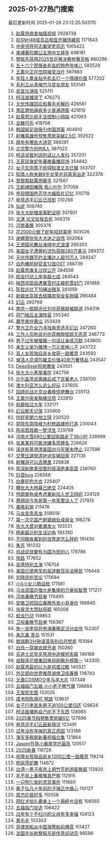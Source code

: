 ## 2025-01-27热门搜索 
最后更新时间 2025-01-26 23:12:25.503115 
1. [赵露思病发抽搐视频](https://s.weibo.com/weibo?q=%23%E8%B5%B5%E9%9C%B2%E6%80%9D%E7%97%85%E5%8F%91%E6%8A%BD%E6%90%90%E8%A7%86%E9%A2%91%23&t=31&band_rank=1&Refer=top) 2928738
1. [前SNH48成员吕相宜开赌场被抓](https://s.weibo.com/weibo?q=%23%E5%89%8DSNH48%E6%88%90%E5%91%98%E5%90%95%E7%9B%B8%E5%AE%9C%E5%BC%80%E8%B5%8C%E5%9C%BA%E8%A2%AB%E6%8A%93%23&t=31&band_rank=1&Refer=top) 1171643
1. [中央领导同志看望老同志](https://s.weibo.com/weibo?q=%23%E4%B8%AD%E5%A4%AE%E9%A2%86%E5%AF%BC%E5%90%8C%E5%BF%97%E7%9C%8B%E6%9C%9B%E8%80%81%E5%90%8C%E5%BF%97%23&t=31&band_rank=1&Refer=top) 1065422
1. [柬埔寨珍娜公主用中文拜年](https://s.weibo.com/weibo?q=%23%E6%9F%AC%E5%9F%94%E5%AF%A8%E7%8F%8D%E5%A8%9C%E5%85%AC%E4%B8%BB%E7%94%A8%E4%B8%AD%E6%96%87%E6%8B%9C%E5%B9%B4%23&t=31&band_rank=2&Refer=top) 698181
1. [樊振东获得2025世乒赛决赛参赛资格](https://s.weibo.com/weibo?q=%23%E6%A8%8A%E6%8C%AF%E4%B8%9C%E8%8E%B7%E5%BE%972025%E4%B8%96%E4%B9%92%E8%B5%9B%E5%86%B3%E8%B5%9B%E5%8F%82%E8%B5%9B%E8%B5%84%E6%A0%BC%23&t=31&band_rank=2&Refer=top) 660296
1. [五十六个民族各有各的特色年味儿](https://s.weibo.com/weibo?q=%23%E4%BA%94%E5%8D%81%E5%85%AD%E4%B8%AA%E6%B0%91%E6%97%8F%E5%90%84%E6%9C%89%E5%90%84%E7%9A%84%E7%89%B9%E8%89%B2%E5%B9%B4%E5%91%B3%E5%84%BF%23&t=31&band_rank=3&Refer=top) 592529
1. [王嘉尔正在住院接受治疗](https://s.weibo.com/weibo?q=%23%E7%8E%8B%E5%98%89%E5%B0%94%E6%AD%A3%E5%9C%A8%E4%BD%8F%E9%99%A2%E6%8E%A5%E5%8F%97%E6%B2%BB%E7%96%97%23&t=31&band_rank=4&Refer=top) 587883
1. [年轻人黄金贴手机主打一个情绪价值](https://s.weibo.com/weibo?q=%23%E5%B9%B4%E8%BD%BB%E4%BA%BA%E9%BB%84%E9%87%91%E8%B4%B4%E6%89%8B%E6%9C%BA%E4%B8%BB%E6%89%93%E4%B8%80%E4%B8%AA%E6%83%85%E7%BB%AA%E4%BB%B7%E5%80%BC%23&t=31&band_rank=5&Refer=top) 577202
1. [毛利兰从青梅竹马变女朋友](https://s.weibo.com/weibo?q=%E6%AF%9B%E5%88%A9%E5%85%B0%E4%BB%8E%E9%9D%92%E6%A2%85%E7%AB%B9%E9%A9%AC%E5%8F%98%E5%A5%B3%E6%9C%8B%E5%8F%8B&t=31&band_rank=6&Refer=top) 553141
1. [吴宣仪演技](https://s.weibo.com/weibo?q=%23%E5%90%B4%E5%AE%A3%E4%BB%AA%E6%BC%94%E6%8A%80%23&t=31&band_rank=7&Refer=top) 525111
1. [柯洁直播哭了](https://s.weibo.com/weibo?q=%23%E6%9F%AF%E6%B4%81%E7%9B%B4%E6%92%AD%E5%93%AD%E4%BA%86%23&t=31&band_rank=8&Refer=top) 476273
1. [无忧传媒回应和黄毛毛解约](https://s.weibo.com/weibo?q=%23%E6%97%A0%E5%BF%A7%E4%BC%A0%E5%AA%92%E5%9B%9E%E5%BA%94%E5%92%8C%E9%BB%84%E6%AF%9B%E6%AF%9B%E8%A7%A3%E7%BA%A6%23&t=31&band_rank=9&Refer=top) 426561
1. [景区商拍逼疯多少普通游客](https://s.weibo.com/weibo?q=%23%E6%99%AF%E5%8C%BA%E5%95%86%E6%8B%8D%E9%80%BC%E7%96%AF%E5%A4%9A%E5%B0%91%E6%99%AE%E9%80%9A%E6%B8%B8%E5%AE%A2%23&t=31&band_rank=10&Refer=top) 421610
1. [赵露思比耶无法控制小拇指](https://s.weibo.com/weibo?q=%23%E8%B5%B5%E9%9C%B2%E6%80%9D%E6%AF%94%E8%80%B6%E6%97%A0%E6%B3%95%E6%8E%A7%E5%88%B6%E5%B0%8F%E6%8B%87%E6%8C%87%23&t=31&band_rank=11&Refer=top) 421063
1. [全糖可乐](https://s.weibo.com/weibo?q=%23%E5%85%A8%E7%B3%96%E5%8F%AF%E4%B9%90%23&t=31&band_rank=26&Refer=top) 419706
1. [韩国铆足劲吸引中国游客](https://s.weibo.com/weibo?q=%23%E9%9F%A9%E5%9B%BD%E9%93%86%E8%B6%B3%E5%8A%B2%E5%90%B8%E5%BC%95%E4%B8%AD%E5%9B%BD%E6%B8%B8%E5%AE%A2%23&t=31&band_rank=13&Refer=top) 404910
1. [射雕英雄传预售票房突破2.5亿](https://s.weibo.com/weibo?q=%23%E5%B0%84%E9%9B%95%E8%8B%B1%E9%9B%84%E4%BC%A0%E9%A2%84%E5%94%AE%E7%A5%A8%E6%88%BF%E7%AA%81%E7%A0%B42.5%E4%BA%BF%23&t=31&band_rank=35&Refer=top) 392522
1. [拜年有哪些大讲究](https://s.weibo.com/weibo?q=%23%E6%8B%9C%E5%B9%B4%E6%9C%89%E5%93%AA%E4%BA%9B%E5%A4%A7%E8%AE%B2%E7%A9%B6%23&t=31&band_rank=3&Refer=top) 389281
1. [北京警方刑拘8人](https://s.weibo.com/weibo?q=%23%E5%8C%97%E4%BA%AC%E8%AD%A6%E6%96%B9%E5%88%91%E6%8B%988%E4%BA%BA%23&t=31&band_rank=4&Refer=top) 387022
1. [柯洁说裁判说的话让人发抖](https://s.weibo.com/weibo?q=%23%E6%9F%AF%E6%B4%81%E8%AF%B4%E8%A3%81%E5%88%A4%E8%AF%B4%E7%9A%84%E8%AF%9D%E8%AE%A9%E4%BA%BA%E5%8F%91%E6%8A%96%23&t=31&band_rank=15&Refer=top) 357201
1. [王菲现身蛇年春晚备播现场](https://s.weibo.com/weibo?q=%23%E7%8E%8B%E8%8F%B2%E7%8E%B0%E8%BA%AB%E8%9B%87%E5%B9%B4%E6%98%A5%E6%99%9A%E5%A4%87%E6%92%AD%E7%8E%B0%E5%9C%BA%23&t=31&band_rank=16&Refer=top) 354842
1. [女子生完孩子却得知准丈夫已婚](https://s.weibo.com/weibo?q=%23%E5%A5%B3%E5%AD%90%E7%94%9F%E5%AE%8C%E5%AD%A9%E5%AD%90%E5%8D%B4%E5%BE%97%E7%9F%A5%E5%87%86%E4%B8%88%E5%A4%AB%E5%B7%B2%E5%A9%9A%23&t=31&band_rank=2&Refer=top) 353707
1. [知情人称失联8岁女童并非离家出走](https://s.weibo.com/weibo?q=%23%E7%9F%A5%E6%83%85%E4%BA%BA%E7%A7%B0%E5%A4%B1%E8%81%948%E5%B2%81%E5%A5%B3%E7%AB%A5%E5%B9%B6%E9%9D%9E%E7%A6%BB%E5%AE%B6%E5%87%BA%E8%B5%B0%23&t=31&band_rank=5&Refer=top) 322378
1. [曾黎帮赵露思暖手](https://s.weibo.com/weibo?q=%23%E6%9B%BE%E9%BB%8E%E5%B8%AE%E8%B5%B5%E9%9C%B2%E6%80%9D%E6%9A%96%E6%89%8B%23&t=31&band_rank=6&Refer=top) 321567
1. [王鹤棣田曦薇 我心尔尔](https://s.weibo.com/weibo?q=%E7%8E%8B%E9%B9%A4%E6%A3%A3%E7%94%B0%E6%9B%A6%E8%96%87%20%E6%88%91%E5%BF%83%E5%B0%94%E5%B0%94&t=31&band_rank=7&Refer=top) 317058
1. [李现晒国色芳华大婚胶片记忆](https://s.weibo.com/weibo?q=%23%E6%9D%8E%E7%8E%B0%E6%99%92%E5%9B%BD%E8%89%B2%E8%8A%B3%E5%8D%8E%E5%A4%A7%E5%A9%9A%E8%83%B6%E7%89%87%E8%AE%B0%E5%BF%86%23&t=31&band_rank=8&Refer=top) 310719
1. [电竞选手幻云已找到](https://s.weibo.com/weibo?q=%23%E7%94%B5%E7%AB%9E%E9%80%89%E6%89%8B%E5%B9%BB%E4%BA%91%E5%B7%B2%E6%89%BE%E5%88%B0%23&t=31&band_rank=9&Refer=top) 310266
1. [仙逆](https://s.weibo.com/weibo?q=%E4%BB%99%E9%80%86&t=31&band_rank=10&Refer=top) 308740
1. [张大大助理发离职证明](https://s.weibo.com/weibo?q=%23%E5%BC%A0%E5%A4%A7%E5%A4%A7%E5%8A%A9%E7%90%86%E5%8F%91%E7%A6%BB%E8%81%8C%E8%AF%81%E6%98%8E%23&t=31&band_rank=11&Refer=top) 307901
1. [文淇 论文给我去死](https://s.weibo.com/weibo?q=%E6%96%87%E6%B7%87%20%E8%AE%BA%E6%96%87%E7%BB%99%E6%88%91%E5%8E%BB%E6%AD%BB&t=31&band_rank=11&Refer=top) 306319
1. [河南春晚](https://s.weibo.com/weibo?q=%E6%B2%B3%E5%8D%97%E6%98%A5%E6%99%9A&t=31&band_rank=14&Refer=top) 305376
1. [花2000元做了蛇年招财美甲](https://s.weibo.com/weibo?q=%E8%8A%B12000%E5%85%83%E5%81%9A%E4%BA%86%E8%9B%87%E5%B9%B4%E6%8B%9B%E8%B4%A2%E7%BE%8E%E7%94%B2&t=31&band_rank=15&Refer=top) 303026
1. [谢娜曾批张大大迷之自信](https://s.weibo.com/weibo?q=%23%E8%B0%A2%E5%A8%9C%E6%9B%BE%E6%89%B9%E5%BC%A0%E5%A4%A7%E5%A4%A7%E8%BF%B7%E4%B9%8B%E8%87%AA%E4%BF%A1%23&t=31&band_rank=16&Refer=top) 302064
1. [王源国风舞台演绎中式浪漫](https://s.weibo.com/weibo?q=%23%E7%8E%8B%E6%BA%90%E5%9B%BD%E9%A3%8E%E8%88%9E%E5%8F%B0%E6%BC%94%E7%BB%8E%E4%B8%AD%E5%BC%8F%E6%B5%AA%E6%BC%AB%23&t=31&band_rank=17&Refer=top) 295303
1. [美国女子遭酱料烫伤获赔280万美元](https://s.weibo.com/weibo?q=%23%E7%BE%8E%E5%9B%BD%E5%A5%B3%E5%AD%90%E9%81%AD%E9%85%B1%E6%96%99%E7%83%AB%E4%BC%A4%E8%8E%B7%E8%B5%94280%E4%B8%87%E7%BE%8E%E5%85%83%23&t=31&band_rank=18&Refer=top) 289372
1. [无忧传媒签约主播达人超10万人](https://s.weibo.com/weibo?q=%23%E6%97%A0%E5%BF%A7%E4%BC%A0%E5%AA%92%E7%AD%BE%E7%BA%A6%E4%B8%BB%E6%92%AD%E8%BE%BE%E4%BA%BA%E8%B6%8510%E4%B8%87%E4%BA%BA%23&t=31&band_rank=4&Refer=top) 289247
1. [白色橄榄树官宣12首OST](https://s.weibo.com/weibo?q=%E7%99%BD%E8%89%B2%E6%A9%84%E6%A6%84%E6%A0%91%E5%AE%98%E5%AE%A312%E9%A6%96OST&t=31&band_rank=19&Refer=top) 288739
1. [赵露思康复过程公开](https://s.weibo.com/weibo?q=%23%E8%B5%B5%E9%9C%B2%E6%80%9D%E5%BA%B7%E5%A4%8D%E8%BF%87%E7%A8%8B%E5%85%AC%E5%BC%80%23&t=31&band_rank=5&Refer=top) 284556
1. [蛟龙行动上座率超七成](https://s.weibo.com/weibo?q=%23%E8%9B%9F%E9%BE%99%E8%A1%8C%E5%8A%A8%E4%B8%8A%E5%BA%A7%E7%8E%87%E8%B6%85%E4%B8%83%E6%88%90%23&t=31&band_rank=20&Refer=top) 284543
1. [陕西蓝田县遭暴雪村庄被积雪封门](https://s.weibo.com/weibo?q=%23%E9%99%95%E8%A5%BF%E8%93%9D%E7%94%B0%E5%8E%BF%E9%81%AD%E6%9A%B4%E9%9B%AA%E6%9D%91%E5%BA%84%E8%A2%AB%E7%A7%AF%E9%9B%AA%E5%B0%81%E9%97%A8%23&t=31&band_rank=21&Refer=top) 281988
1. [陈哲远拦下10辆出租车](https://s.weibo.com/weibo?q=%23%E9%99%88%E5%93%B2%E8%BF%9C%E6%8B%A6%E4%B8%8B10%E8%BE%86%E5%87%BA%E7%A7%9F%E8%BD%A6%23&t=31&band_rank=22&Refer=top) 281059
1. [新娘坐高铁去结婚收获全车祝福](https://s.weibo.com/weibo?q=%23%E6%96%B0%E5%A8%98%E5%9D%90%E9%AB%98%E9%93%81%E5%8E%BB%E7%BB%93%E5%A9%9A%E6%94%B6%E8%8E%B7%E5%85%A8%E8%BD%A6%E7%A5%9D%E7%A6%8F%23&t=31&band_rank=18&Refer=top) 266484
1. [幻云](https://s.weibo.com/weibo?q=%E5%B9%BB%E4%BA%91&t=31&band_rank=6&Refer=top) 260769
1. [南京一柜姐评论刘亦菲微胖被辞退](https://s.weibo.com/weibo?q=%23%E5%8D%97%E4%BA%AC%E4%B8%80%E6%9F%9C%E5%A7%90%E8%AF%84%E8%AE%BA%E5%88%98%E4%BA%A6%E8%8F%B2%E5%BE%AE%E8%83%96%E8%A2%AB%E8%BE%9E%E9%80%80%23&t=31&band_rank=7&Refer=top) 259319
1. [将门独后主演阵容](https://s.weibo.com/weibo?q=%23%E5%B0%86%E9%97%A8%E7%8B%AC%E5%90%8E%E4%B8%BB%E6%BC%94%E9%98%B5%E5%AE%B9%23&t=31&band_rank=8&Refer=top) 255340
1. [魔芋爽拌黄瓜](https://s.weibo.com/weibo?q=%E9%AD%94%E8%8A%8B%E7%88%BD%E6%8B%8C%E9%BB%84%E7%93%9C&t=31&band_rank=19&Refer=top) 253429
1. [警方正在全力寻找电竞选手幻云](https://s.weibo.com/weibo?q=%23%E8%AD%A6%E6%96%B9%E6%AD%A3%E5%9C%A8%E5%85%A8%E5%8A%9B%E5%AF%BB%E6%89%BE%E7%94%B5%E7%AB%9E%E9%80%89%E6%89%8B%E5%B9%BB%E4%BA%91%23&t=31&band_rank=9&Refer=top) 247260
1. [工作人员称说刘亦菲微胖柜姐无恶意](https://s.weibo.com/weibo?q=%23%E5%B7%A5%E4%BD%9C%E4%BA%BA%E5%91%98%E7%A7%B0%E8%AF%B4%E5%88%98%E4%BA%A6%E8%8F%B2%E5%BE%AE%E8%83%96%E6%9F%9C%E5%A7%90%E6%97%A0%E6%81%B6%E6%84%8F%23&t=31&band_rank=13&Refer=top) 246773
1. [男子过年被催婚一句话让亲戚沉默](https://s.weibo.com/weibo?q=%23%E7%94%B7%E5%AD%90%E8%BF%87%E5%B9%B4%E8%A2%AB%E5%82%AC%E5%A9%9A%E4%B8%80%E5%8F%A5%E8%AF%9D%E8%AE%A9%E4%BA%B2%E6%88%9A%E6%B2%89%E9%BB%98%23&t=31&band_rank=10&Refer=top) 243800
1. [亲生父亲为赌博一万元卖掉儿子](https://s.weibo.com/weibo?q=%23%E4%BA%B2%E7%94%9F%E7%88%B6%E4%BA%B2%E4%B8%BA%E8%B5%8C%E5%8D%9A%E4%B8%80%E4%B8%87%E5%85%83%E5%8D%96%E6%8E%89%E5%84%BF%E5%AD%90%23&t=31&band_rank=12&Refer=top) 243722
1. [盲人女孩独自返乡收获一路暖意](https://s.weibo.com/weibo?q=%23%E7%9B%B2%E4%BA%BA%E5%A5%B3%E5%AD%A9%E7%8B%AC%E8%87%AA%E8%BF%94%E4%B9%A1%E6%94%B6%E8%8E%B7%E4%B8%80%E8%B7%AF%E6%9A%96%E6%84%8F%23&t=31&band_rank=14&Refer=top) 243592
1. [保洁人员调包雇主价值40余万奢侈品](https://s.weibo.com/weibo?q=%23%E4%BF%9D%E6%B4%81%E4%BA%BA%E5%91%98%E8%B0%83%E5%8C%85%E9%9B%87%E4%B8%BB%E4%BB%B7%E5%80%BC40%E4%BD%99%E4%B8%87%E5%A5%A2%E4%BE%88%E5%93%81%23&t=31&band_rank=15&Refer=top) 243547
1. [DeepSeek彻底爆发](https://s.weibo.com/weibo?q=%23DeepSeek%E5%BD%BB%E5%BA%95%E7%88%86%E5%8F%91%23&t=31&band_rank=16&Refer=top) 243501
1. [张大大小黑屋事件](https://s.weibo.com/weibo?q=%E5%BC%A0%E5%A4%A7%E5%A4%A7%E5%B0%8F%E9%BB%91%E5%B1%8B%E4%BA%8B%E4%BB%B6&t=31&band_rank=17&Refer=top) 242756
1. [比尔盖茨说离婚后成了空巢老人](https://s.weibo.com/weibo?q=%23%E6%AF%94%E5%B0%94%E7%9B%96%E8%8C%A8%E8%AF%B4%E7%A6%BB%E5%A9%9A%E5%90%8E%E6%88%90%E4%BA%86%E7%A9%BA%E5%B7%A2%E8%80%81%E4%BA%BA%23&t=31&band_rank=18&Refer=top) 238700
1. [澳大利亚怎么这么好玩](https://s.weibo.com/weibo?q=%23%E6%BE%B3%E5%A4%A7%E5%88%A9%E4%BA%9A%E6%80%8E%E4%B9%88%E8%BF%99%E4%B9%88%E5%A5%BD%E7%8E%A9%23&t=31&band_rank=19&Refer=top) 237605
1. [回顾肖战北京台春晚惊艳舞台](https://s.weibo.com/weibo?q=%23%E5%9B%9E%E9%A1%BE%E8%82%96%E6%88%98%E5%8C%97%E4%BA%AC%E5%8F%B0%E6%98%A5%E6%99%9A%E6%83%8A%E8%89%B3%E8%88%9E%E5%8F%B0%23&t=31&band_rank=20&Refer=top) 235113
1. [王嘉尔突发胸痛住院](https://s.weibo.com/weibo?q=%23%E7%8E%8B%E5%98%89%E5%B0%94%E7%AA%81%E5%8F%91%E8%83%B8%E7%97%9B%E4%BD%8F%E9%99%A2%23&t=31&band_rank=21&Refer=top) 232810
1. [和鹿晗过大年](https://s.weibo.com/weibo?q=%23%E5%92%8C%E9%B9%BF%E6%99%97%E8%BF%87%E5%A4%A7%E5%B9%B4%23&t=31&band_rank=20&Refer=top) 232171
1. [幻云聊天记录](https://s.weibo.com/weibo?q=%E5%B9%BB%E4%BA%91%E8%81%8A%E5%A4%A9%E8%AE%B0%E5%BD%95&t=31&band_rank=25&Refer=top) 230900
1. [你好星期六拍立得](https://s.weibo.com/weibo?q=%E4%BD%A0%E5%A5%BD%E6%98%9F%E6%9C%9F%E5%85%AD%E6%8B%8D%E7%AB%8B%E5%BE%97&t=31&band_rank=26&Refer=top) 230520
1. [郭晓东郭晓峰为村修路建桥打井](https://s.weibo.com/weibo?q=%23%E9%83%AD%E6%99%93%E4%B8%9C%E9%83%AD%E6%99%93%E5%B3%B0%E4%B8%BA%E6%9D%91%E4%BF%AE%E8%B7%AF%E5%BB%BA%E6%A1%A5%E6%89%93%E4%BA%95%23&t=31&band_rank=22&Refer=top) 230043
1. [陈丽君戏歌一梦浮生](https://s.weibo.com/weibo?q=%23%E9%99%88%E4%B8%BD%E5%90%9B%E6%88%8F%E6%AD%8C%E4%B8%80%E6%A2%A6%E6%B5%AE%E7%94%9F%23&t=31&band_rank=27&Refer=top) 229799
1. [河南大雪680公里回家路走了38小时](https://s.weibo.com/weibo?q=%23%E6%B2%B3%E5%8D%97%E5%A4%A7%E9%9B%AA680%E5%85%AC%E9%87%8C%E5%9B%9E%E5%AE%B6%E8%B7%AF%E8%B5%B0%E4%BA%8638%E5%B0%8F%E6%97%B6%23&t=31&band_rank=29&Refer=top) 228999
1. [张某某将可能涉嫌多项罪名](https://s.weibo.com/weibo?q=%23%E5%BC%A0%E6%9F%90%E6%9F%90%E5%B0%86%E5%8F%AF%E8%83%BD%E6%B6%89%E5%AB%8C%E5%A4%9A%E9%A1%B9%E7%BD%AA%E5%90%8D%23&t=31&band_rank=21&Refer=top) 228626
1. [泽连斯基澄清美国对乌军援未停止](https://s.weibo.com/weibo?q=%E6%B3%BD%E8%BF%9E%E6%96%AF%E5%9F%BA%E6%BE%84%E6%B8%85%E7%BE%8E%E5%9B%BD%E5%AF%B9%E4%B9%8C%E5%86%9B%E6%8F%B4%E6%9C%AA%E5%81%9C%E6%AD%A2&t=31&band_rank=30&Refer=top) 227596
1. [交警压速带道护送车辆回家](https://s.weibo.com/weibo?q=%23%E4%BA%A4%E8%AD%A6%E5%8E%8B%E9%80%9F%E5%B8%A6%E9%81%93%E6%8A%A4%E9%80%81%E8%BD%A6%E8%BE%86%E5%9B%9E%E5%AE%B6%23&t=31&band_rank=23&Refer=top) 227135
1. [射雕游可以去哪里](https://s.weibo.com/weibo?q=%23%E5%B0%84%E9%9B%95%E6%B8%B8%E5%8F%AF%E4%BB%A5%E5%8E%BB%E5%93%AA%E9%87%8C%23&t=31&band_rank=31&Refer=top) 226838
1. [周深新歌麦田里的摇滚绝美高音](https://s.weibo.com/weibo?q=%23%E5%91%A8%E6%B7%B1%E6%96%B0%E6%AD%8C%E9%BA%A6%E7%94%B0%E9%87%8C%E7%9A%84%E6%91%87%E6%BB%9A%E7%BB%9D%E7%BE%8E%E9%AB%98%E9%9F%B3%23&t=31&band_rank=32&Refer=top) 226760
1. [抖音bug](https://s.weibo.com/weibo?q=%E6%8A%96%E9%9F%B3bug&t=31&band_rank=33&Refer=top) 226568
1. [白鹿驼色大衣](https://s.weibo.com/weibo?q=%23%E7%99%BD%E9%B9%BF%E9%A9%BC%E8%89%B2%E5%A4%A7%E8%A1%A3%23&t=31&band_rank=34&Refer=top) 225407
1. [曝张大大杨幂已绝交](https://s.weibo.com/weibo?q=%23%E6%9B%9D%E5%BC%A0%E5%A4%A7%E5%A4%A7%E6%9D%A8%E5%B9%82%E5%B7%B2%E7%BB%9D%E4%BA%A4%23&t=31&band_rank=24&Refer=top) 224405
1. [特朗普称或考虑重新加入世卫组织](https://s.weibo.com/weibo?q=%23%E7%89%B9%E6%9C%97%E6%99%AE%E7%A7%B0%E6%88%96%E8%80%83%E8%99%91%E9%87%8D%E6%96%B0%E5%8A%A0%E5%85%A5%E4%B8%96%E5%8D%AB%E7%BB%84%E7%BB%87%23&t=31&band_rank=25&Refer=top) 224129
1. [费翔说今年是第一年家里没人了](https://s.weibo.com/weibo?q=%23%E8%B4%B9%E7%BF%94%E8%AF%B4%E4%BB%8A%E5%B9%B4%E6%98%AF%E7%AC%AC%E4%B8%80%E5%B9%B4%E5%AE%B6%E9%87%8C%E6%B2%A1%E4%BA%BA%E4%BA%86%23&t=31&band_rank=23&Refer=top) 217813
1. [春晚彩排](https://s.weibo.com/weibo?q=%E6%98%A5%E6%99%9A%E5%BD%A9%E6%8E%92&t=31&band_rank=36&Refer=top) 211476
1. [马龙变乖乖龙](https://s.weibo.com/weibo?q=%E9%A9%AC%E9%BE%99%E5%8F%98%E4%B9%96%E4%B9%96%E9%BE%99&t=31&band_rank=25&Refer=top) 208519
1. [第一次见国产剧婆媳处成母女](https://s.weibo.com/weibo?q=%E7%AC%AC%E4%B8%80%E6%AC%A1%E8%A7%81%E5%9B%BD%E4%BA%A7%E5%89%A7%E5%A9%86%E5%AA%B3%E5%A4%84%E6%88%90%E6%AF%8D%E5%A5%B3&t=31&band_rank=27&Refer=top) 196278
1. [张大大曾对姜潮发火](https://s.weibo.com/weibo?q=%23%E5%BC%A0%E5%A4%A7%E5%A4%A7%E6%9B%BE%E5%AF%B9%E5%A7%9C%E6%BD%AE%E5%8F%91%E7%81%AB%23&t=31&band_rank=27&Refer=top) 193531
1. [杨紫最近的生活边角](https://s.weibo.com/weibo?q=%23%E6%9D%A8%E7%B4%AB%E6%9C%80%E8%BF%91%E7%9A%84%E7%94%9F%E6%B4%BB%E8%BE%B9%E8%A7%92%23&t=31&band_rank=28&Refer=top) 193350
1. [不同眼疾看到的世界是怎么样的](https://s.weibo.com/weibo?q=%E4%B8%8D%E5%90%8C%E7%9C%BC%E7%96%BE%E7%9C%8B%E5%88%B0%E7%9A%84%E4%B8%96%E7%95%8C%E6%98%AF%E6%80%8E%E4%B9%88%E6%A0%B7%E7%9A%84&t=31&band_rank=37&Refer=top) 191430
1. [朱苏](https://s.weibo.com/weibo?q=%E6%9C%B1%E8%8B%8F&t=31&band_rank=28&Refer=top) 181332
1. [肖战说侠要有为国为民的心](https://s.weibo.com/weibo?q=%23%E8%82%96%E6%88%98%E8%AF%B4%E4%BE%A0%E8%A6%81%E6%9C%89%E4%B8%BA%E5%9B%BD%E4%B8%BA%E6%B0%91%E7%9A%84%E5%BF%83%23&t=31&band_rank=38&Refer=top) 178786
1. [狭路](https://s.weibo.com/weibo?q=%E7%8B%AD%E8%B7%AF&t=31&band_rank=29&Refer=top) 177652
1. [吴倩特别主演](https://s.weibo.com/weibo?q=%23%E5%90%B4%E5%80%A9%E7%89%B9%E5%88%AB%E4%B8%BB%E6%BC%94%23&t=31&band_rank=39&Refer=top) 176704
1. [美国已使用军机驱逐数百非法移民](https://s.weibo.com/weibo?q=%23%E7%BE%8E%E5%9B%BD%E5%B7%B2%E4%BD%BF%E7%94%A8%E5%86%9B%E6%9C%BA%E9%A9%B1%E9%80%90%E6%95%B0%E7%99%BE%E9%9D%9E%E6%B3%95%E7%A7%BB%E6%B0%91%23&t=31&band_rank=30&Refer=top) 176448
1. [刘晓庆吃苦论](https://s.weibo.com/weibo?q=%E5%88%98%E6%99%93%E5%BA%86%E5%90%83%E8%8B%A6%E8%AE%BA&t=31&band_rank=31&Refer=top) 175694
1. [小S小女儿晒自拍](https://s.weibo.com/weibo?q=%23%E5%B0%8FS%E5%B0%8F%E5%A5%B3%E5%84%BF%E6%99%92%E8%87%AA%E6%8B%8D%23&t=31&band_rank=29&Refer=top) 171581
1. [马龙说国乒强大是集体的力量和智慧](https://s.weibo.com/weibo?q=%23%E9%A9%AC%E9%BE%99%E8%AF%B4%E5%9B%BD%E4%B9%92%E5%BC%BA%E5%A4%A7%E6%98%AF%E9%9B%86%E4%BD%93%E7%9A%84%E5%8A%9B%E9%87%8F%E5%92%8C%E6%99%BA%E6%85%A7%23&t=31&band_rank=40&Refer=top) 171217
1. [河南春晚节目单](https://s.weibo.com/weibo?q=%E6%B2%B3%E5%8D%97%E6%98%A5%E6%99%9A%E8%8A%82%E7%9B%AE%E5%8D%95&t=31&band_rank=41&Refer=top) 170495
1. [安徽卫视回应春晚外卖小哥身份](https://s.weibo.com/weibo?q=%23%E5%AE%89%E5%BE%BD%E5%8D%AB%E8%A7%86%E5%9B%9E%E5%BA%94%E6%98%A5%E6%99%9A%E5%A4%96%E5%8D%96%E5%B0%8F%E5%93%A5%E8%BA%AB%E4%BB%BD%23&t=31&band_rank=30&Refer=top) 168940
1. [张泉灵大赞赵丽颖](https://s.weibo.com/weibo?q=%23%E5%BC%A0%E6%B3%89%E7%81%B5%E5%A4%A7%E8%B5%9E%E8%B5%B5%E4%B8%BD%E9%A2%96%23&t=31&band_rank=32&Refer=top) 165008
1. [蛟龙行动](https://s.weibo.com/weibo?q=%E8%9B%9F%E9%BE%99%E8%A1%8C%E5%8A%A8&t=31&band_rank=42&Refer=top) 159853
1. [卫视春晚节目单](https://s.weibo.com/weibo?q=%E5%8D%AB%E8%A7%86%E6%98%A5%E6%99%9A%E8%8A%82%E7%9B%AE%E5%8D%95&t=31&band_rank=34&Refer=top) 156367
1. [朱一龙李现将参演春晚武汉分会场](https://s.weibo.com/weibo?q=%23%E6%9C%B1%E4%B8%80%E9%BE%99%E6%9D%8E%E7%8E%B0%E5%B0%86%E5%8F%82%E6%BC%94%E6%98%A5%E6%99%9A%E6%AD%A6%E6%B1%89%E5%88%86%E4%BC%9A%E5%9C%BA%23&t=31&band_rank=43&Refer=top) 152307
1. [朱志鑫 青岛](https://s.weibo.com/weibo?q=%E6%9C%B1%E5%BF%97%E9%91%AB%20%E9%9D%92%E5%B2%9B&t=31&band_rank=44&Refer=top) 151531
1. [敖瑞鹏3分钟语音告别白月梵星](https://s.weibo.com/weibo?q=%E6%95%96%E7%91%9E%E9%B9%8F3%E5%88%86%E9%92%9F%E8%AF%AD%E9%9F%B3%E5%91%8A%E5%88%AB%E7%99%BD%E6%9C%88%E6%A2%B5%E6%98%9F&t=31&band_rank=35&Refer=top) 151094
1. [白烁一穿嫁衣就开虐](https://s.weibo.com/weibo?q=%23%E7%99%BD%E7%83%81%E4%B8%80%E7%A9%BF%E5%AB%81%E8%A1%A3%E5%B0%B1%E5%BC%80%E8%99%90%23&t=31&band_rank=32&Refer=top) 150260
1. [买迪士尼导览导游中途被抓失联](https://s.weibo.com/weibo?q=%23%E4%B9%B0%E8%BF%AA%E5%A3%AB%E5%B0%BC%E5%AF%BC%E8%A7%88%E5%AF%BC%E6%B8%B8%E4%B8%AD%E9%80%94%E8%A2%AB%E6%8A%93%E5%A4%B1%E8%81%94%23&t=31&band_rank=36&Refer=top) 146168
1. [成毅莲花楼重回电视剧飙升榜第一](https://s.weibo.com/weibo?q=%23%E6%88%90%E6%AF%85%E8%8E%B2%E8%8A%B1%E6%A5%BC%E9%87%8D%E5%9B%9E%E7%94%B5%E8%A7%86%E5%89%A7%E9%A3%99%E5%8D%87%E6%A6%9C%E7%AC%AC%E4%B8%80%23&t=31&band_rank=45&Refer=top) 143305
1. [赵露思最初以为是鸡蛋过敏](https://s.weibo.com/weibo?q=%23%E8%B5%B5%E9%9C%B2%E6%80%9D%E6%9C%80%E5%88%9D%E4%BB%A5%E4%B8%BA%E6%98%AF%E9%B8%A1%E8%9B%8B%E8%BF%87%E6%95%8F%23&t=31&band_rank=33&Refer=top) 140321
1. [外交部向世界推荐湖南卫视春晚](https://s.weibo.com/weibo?q=%E5%A4%96%E4%BA%A4%E9%83%A8%E5%90%91%E4%B8%96%E7%95%8C%E6%8E%A8%E8%8D%90%E6%B9%96%E5%8D%97%E5%8D%AB%E8%A7%86%E6%98%A5%E6%99%9A&t=31&band_rank=37&Refer=top) 138743
1. [无畏COSMO少年与羊大片](https://s.weibo.com/weibo?q=%23%E6%97%A0%E7%95%8FCOSMO%E5%B0%91%E5%B9%B4%E4%B8%8E%E7%BE%8A%E5%A4%A7%E7%89%87%23&t=31&band_rank=34&Refer=top) 137349
1. [五福临门五娘 小小老子脾气爆](https://s.weibo.com/weibo?q=%E4%BA%94%E7%A6%8F%E4%B8%B4%E9%97%A8%E4%BA%94%E5%A8%98%20%E5%B0%8F%E5%B0%8F%E8%80%81%E5%AD%90%E8%84%BE%E6%B0%94%E7%88%86&t=31&band_rank=35&Refer=top) 136664
1. [王俊凯生图](https://s.weibo.com/weibo?q=%23%E7%8E%8B%E4%BF%8A%E5%87%AF%E7%94%9F%E5%9B%BE%23&t=31&band_rank=39&Refer=top) 133025
1. [虞书欣陈靖可 狭路](https://s.weibo.com/weibo?q=%E8%99%9E%E4%B9%A6%E6%AC%A3%E9%99%88%E9%9D%96%E5%8F%AF%20%E7%8B%AD%E8%B7%AF&t=31&band_rank=47&Refer=top) 129631
1. [女子行李丢失男子追100公里归还](https://s.weibo.com/weibo?q=%23%E5%A5%B3%E5%AD%90%E8%A1%8C%E6%9D%8E%E4%B8%A2%E5%A4%B1%E7%94%B7%E5%AD%90%E8%BF%BD100%E5%85%AC%E9%87%8C%E5%BD%92%E8%BF%98%23&t=31&band_rank=36&Refer=top) 129624
1. [柯洁直播称自己吃不下东西](https://s.weibo.com/weibo?q=%23%E6%9F%AF%E6%B4%81%E7%9B%B4%E6%92%AD%E7%A7%B0%E8%87%AA%E5%B7%B1%E5%90%83%E4%B8%8D%E4%B8%8B%E4%B8%9C%E8%A5%BF%23&t=31&band_rank=41&Refer=top) 128985
1. [2025春节档预售票房破6亿](https://s.weibo.com/weibo?q=%232025%E6%98%A5%E8%8A%82%E6%A1%A3%E9%A2%84%E5%94%AE%E7%A5%A8%E6%88%BF%E7%A0%B46%E4%BA%BF%23&t=31&band_rank=37&Refer=top) 127696
1. [电竞选手幻云最新情况](https://s.weibo.com/weibo?q=%23%E7%94%B5%E7%AB%9E%E9%80%89%E6%89%8B%E5%B9%BB%E4%BA%91%E6%9C%80%E6%96%B0%E6%83%85%E5%86%B5%23&t=31&band_rank=38&Refer=top) 123491
1. [过年没有年味的真正原因](https://s.weibo.com/weibo?q=%23%E8%BF%87%E5%B9%B4%E6%B2%A1%E6%9C%89%E5%B9%B4%E5%91%B3%E7%9A%84%E7%9C%9F%E6%AD%A3%E5%8E%9F%E5%9B%A0%23&t=31&band_rank=48&Refer=top) 123186
1. [海军多舰艇新春祝福合集](https://s.weibo.com/weibo?q=%23%E6%B5%B7%E5%86%9B%E5%A4%9A%E8%88%B0%E8%89%87%E6%96%B0%E6%98%A5%E7%A5%9D%E7%A6%8F%E5%90%88%E9%9B%86%23&t=31&band_rank=39&Refer=top) 121864
1. [Jasper在陈小春家学历最高](https://s.weibo.com/weibo?q=Jasper%E5%9C%A8%E9%99%88%E5%B0%8F%E6%98%A5%E5%AE%B6%E5%AD%A6%E5%8E%86%E6%9C%80%E9%AB%98&t=31&band_rank=40&Refer=top) 120517
1. [2025新春](https://s.weibo.com/weibo?q=%232025%E6%96%B0%E6%98%A5%23&t=31&band_rank=46&Refer=top) 119728
1. [视障女孩独自返乡1200公里一路暖意](https://s.weibo.com/weibo?q=%23%E8%A7%86%E9%9A%9C%E5%A5%B3%E5%AD%A9%E7%8B%AC%E8%87%AA%E8%BF%94%E4%B9%A11200%E5%85%AC%E9%87%8C%E4%B8%80%E8%B7%AF%E6%9A%96%E6%84%8F%23&t=31&band_rank=41&Refer=top) 118214
1. [杨丽萍蛇舞](https://s.weibo.com/weibo?q=%23%E6%9D%A8%E4%B8%BD%E8%90%8D%E8%9B%87%E8%88%9E%23&t=31&band_rank=47&Refer=top) 114672
1. [台湾一男子夜市上用竹签刺游客臀部](https://s.weibo.com/weibo?q=%23%E5%8F%B0%E6%B9%BE%E4%B8%80%E7%94%B7%E5%AD%90%E5%A4%9C%E5%B8%82%E4%B8%8A%E7%94%A8%E7%AB%B9%E7%AD%BE%E5%88%BA%E6%B8%B8%E5%AE%A2%E8%87%80%E9%83%A8%23&t=31&band_rank=42&Refer=top) 113920
1. [毛不易上春晚嘴真严啊](https://s.weibo.com/weibo?q=%23%E6%AF%9B%E4%B8%8D%E6%98%93%E4%B8%8A%E6%98%A5%E6%99%9A%E5%98%B4%E7%9C%9F%E4%B8%A5%E5%95%8A%23&t=31&band_rank=43&Refer=top) 112915
1. [一只狗引发的灵异事件](https://s.weibo.com/weibo?q=%E4%B8%80%E5%8F%AA%E7%8B%97%E5%BC%95%E5%8F%91%E7%9A%84%E7%81%B5%E5%BC%82%E4%BA%8B%E4%BB%B6&t=31&band_rank=50&Refer=top) 111660
1. [黄子弘凡十年前的子弹正中眉心](https://s.weibo.com/weibo?q=%E9%BB%84%E5%AD%90%E5%BC%98%E5%87%A1%E5%8D%81%E5%B9%B4%E5%89%8D%E7%9A%84%E5%AD%90%E5%BC%B9%E6%AD%A3%E4%B8%AD%E7%9C%89%E5%BF%83&t=31&band_rank=44&Refer=top) 110127
1. [周杰伦瘦好多](https://s.weibo.com/weibo?q=%E5%91%A8%E6%9D%B0%E4%BC%A6%E7%98%A6%E5%A5%BD%E5%A4%9A&t=31&band_rank=45&Refer=top) 110058
1. [网红犬哈礼鹿身上一个褥疮也没有](https://s.weibo.com/weibo?q=%23%E7%BD%91%E7%BA%A2%E7%8A%AC%E5%93%88%E7%A4%BC%E9%B9%BF%E8%BA%AB%E4%B8%8A%E4%B8%80%E4%B8%AA%E8%A4%A5%E7%96%AE%E4%B9%9F%E6%B2%A1%E6%9C%89%23&t=31&band_rank=46&Refer=top) 108565
1. [五福临门妆造](https://s.weibo.com/weibo?q=%E4%BA%94%E7%A6%8F%E4%B8%B4%E9%97%A8%E5%A6%86%E9%80%A0&t=31&band_rank=50&Refer=top) 106422
1. [过年有个不扫兴的父母有多幸福](https://s.weibo.com/weibo?q=%E8%BF%87%E5%B9%B4%E6%9C%89%E4%B8%AA%E4%B8%8D%E6%89%AB%E5%85%B4%E7%9A%84%E7%88%B6%E6%AF%8D%E6%9C%89%E5%A4%9A%E5%B9%B8%E7%A6%8F&t=31&band_rank=47&Refer=top) 104123
1. [黄毛毛](https://s.weibo.com/weibo?q=%E9%BB%84%E6%AF%9B%E6%AF%9B&t=31&band_rank=48&Refer=top) 103303
1. [菲律宾船从中国海警船前横穿](https://s.weibo.com/weibo?q=%23%E8%8F%B2%E5%BE%8B%E5%AE%BE%E8%88%B9%E4%BB%8E%E4%B8%AD%E5%9B%BD%E6%B5%B7%E8%AD%A6%E8%88%B9%E5%89%8D%E6%A8%AA%E7%A9%BF%23&t=31&band_rank=49&Refer=top) 101427
1. [法国市长称樊振东是传奇运动员](https://s.weibo.com/weibo?q=%E6%B3%95%E5%9B%BD%E5%B8%82%E9%95%BF%E7%A7%B0%E6%A8%8A%E6%8C%AF%E4%B8%9C%E6%98%AF%E4%BC%A0%E5%A5%87%E8%BF%90%E5%8A%A8%E5%91%98&t=31&band_rank=50&Refer=top) 98586
